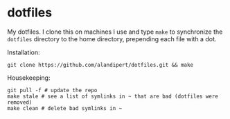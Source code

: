 # dotfiles

My dotfiles. I clone this on machines I use and type `make` to synchronize the
`dotfiles` directory to the home directory, prepending each file with a dot.

Installation:

    git clone https://github.com/alandipert/dotfiles.git && make
    
Housekeeping:

    git pull -f # update the repo
    make stale # see a list of symlinks in ~ that are bad (dotfiles were removed)
    make clean # delete bad symlinks in ~
